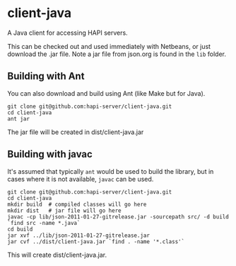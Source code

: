 # client-java

A Java client for accessing HAPI servers.

This can be checked out and used immediately with Netbeans, or just download 
the .jar file. Note a jar file from json.org is found in the `lib` folder.

## Building with Ant

You can also download and build using Ant (like Make but for Java).  

~~~~~
git clone git@github.com:hapi-server/client-java.git
cd client-java
ant jar
~~~~~

The jar file will be created in dist/client-java.jar

## Building with javac

It's assumed that typically `ant` would be used to build the library, but in cases where it is not available, `javac` can be used.
~~~~~
git clone git@github.com:hapi-server/client-java.git
cd client-java
mkdir build  # compiled classes will go here
mkdir dist   # jar file will go here
javac -cp lib/json-2011-01-27-gitrelease.jar -sourcepath src/ -d build `find src -name *.java`
cd build
jar xvf ../lib/json-2011-01-27-gitrelease.jar
jar cvf ../dist/client-java.jar `find . -name '*.class'`
~~~~~
This will create dist/client-java.jar.
